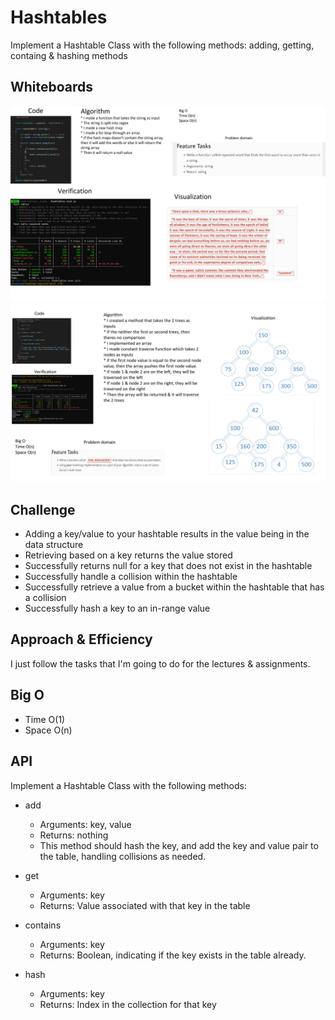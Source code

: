 # Hashtables
Implement a Hashtable Class with the following methods: adding, getting, containg & hashing methods

## Whiteboards
![code31](code31.PNG)
![code32](code32.png)

## Challenge

* Adding a key/value to your hashtable results in the value being in the data structure
* Retrieving based on a key returns the value stored
* Successfully returns null for a key that does not exist in the hashtable
* Successfully handle a collision within the hashtable
* Successfully retrieve a value from a bucket within the hashtable that has a collision
* Successfully hash a key to an in-range value

## Approach & Efficiency

I just follow the tasks that I'm going to do for the lectures & assignments.

## Big O

* Time O(1)
* Space O(n)

## API

Implement a Hashtable Class with the following methods:

* add
   * Arguments: key, value
   * Returns: nothing
   * This method should hash the key, and add the key and value pair to the table, handling collisions as needed.

* get
   * Arguments: key
   * Returns: Value associated with that key in the table

* contains
   * Arguments: key
   * Returns: Boolean, indicating if the key exists in the table already.

* hash
   * Arguments: key
   * Returns: Index in the collection for that key